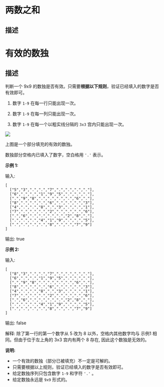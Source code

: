 两数之和
====

描述
---------------

有效的数独
=====

描述
---------------

判断一个 9x9 的数独是否有效。只需要**根据以下规则**，验证已经填入的数字是否有效即可。

1.  数字 `1-9` 在每一行只能出现一次。

2.  数字 `1-9` 在每一列只能出现一次。

3.  数字 `1-9` 在每一个以粗实线分隔的 `3x3` 宫内只能出现一次。

 ![](https://upload.wikimedia.org/wikipedia/commons/thumb/f/ff/Sudoku-by-L2G-20050714.svg/250px-Sudoku-by-L2G-20050714.svg.png) 

上图是一个部分填充的有效的数独。

数独部分空格内已填入了数字，空白格用 `'.'` 表示。

**示例 1:**

输入:
```
[
  ["5","3",".",".","7",".",".",".","."],
  ["6",".",".","1","9","5",".",".","."],
  [".","9","8",".",".",".",".","6","."],
  ["8",".",".",".","6",".",".",".","3"],
  ["4",".",".","8",".","3",".",".","1"],
  ["7",".",".",".","2",".",".",".","6"],
  [".","6",".",".",".",".","2","8","."],
  [".",".",".","4","1","9",".",".","5"],
  [".",".",".",".","8",".",".","7","9"]
]
```
输出: true

**示例 2:**

输入:
```
[
  ["8","3",".",".","7",".",".",".","."],
  ["6",".",".","1","9","5",".",".","."],
  [".","9","8",".",".",".",".","6","."],
  ["8",".",".",".","6",".",".",".","3"],
  ["4",".",".","8",".","3",".",".","1"],
  ["7",".",".",".","2",".",".",".","6"],
  [".","6",".",".",".",".","2","8","."],
  [".",".",".","4","1","9",".",".","5"],
  [".",".",".",".","8",".",".","7","9"]
]
```
输出: false

解释: 除了第一行的第一个数字从 5 改为 8 以外，空格内其他数字均与 示例1 相同。但由于位于左上角的 3x3 宫内有两个 8 存在, 因此这个数独是无效的。

**说明:**

*   一个有效的数独（部分已被填充）不一定是可解的。
*   只需要根据以上规则，验证已经填入的数字是否有效即可。
*   给定数独序列只包含数字 `1-9` 和字符 `'.'` 。
*   给定数独永远是 `9x9` 形式的。
